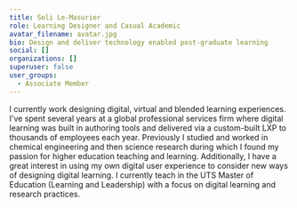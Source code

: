 ```yaml
---
title: Soli Le-Masurier
role: Learning Designer and Casual Academic
avatar_filename: avatar.jpg
bio: Design and deliver technology enabled post-graduate learning
social: []
organizations: []
superuser: false
user_groups:
  - Associate Member
---
```

I currently work designing digital, virtual and blended learning experiences. I've spent several years at a global professional services firm where digital learning was built in authoring tools and delivered via a custom-built LXP to thousands of employees each year. Previously I studied and worked in chemical engineering and then science research during which I found my passion for higher education teaching and learning. Additionally, I have a great interest in using my own digital user experience to consider new ways of designing digital learning. I currently teach in the UTS Master of Education (Learning and Leadership) with a focus on digital learning and research practices.
